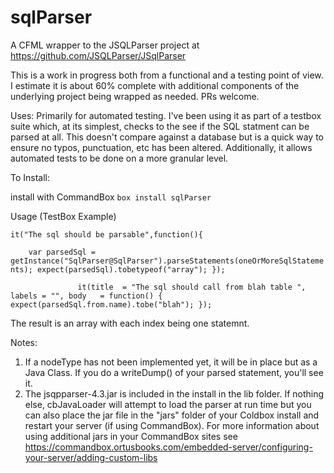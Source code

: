 # sqlParser
A CFML wrapper to the JSQLParser project at https://github.com/JSQLParser/JSqlParser

This is a work in progress both from a functional and a testing
point of view. I estimate it is about 60% complete with additional
components of the underlying project being wrapped as needed. PRs welcome.

Uses: Primarily for automated testing. I've been using it as part of a testbox suite which, at its simplest, 
checks to the see if the SQL statment can be parsed at all. This doesn't compare against a database but is a quick way to 
ensure no typos, punctuation, etc has been altered. Additionally, it allows automated tests to be done on a more granular level.

To Install:

install with CommandBox `box install sqlParser`


Usage (TestBox Example)

`it("The sql should be parsable",function(){`

`    var parsedSql = getInstance("SqlParser@SqlParser").parseStatements(oneOrMoreSqlStatements);
    expect(parsedSql).tobetypeof("array");
});`


`				it(title  = "The sql should call from blah table ", labels = "", body   = function() {
expect(parsedSql.from.name).tobe("blah");
});`


The result is an array with each index being one statemnt. 

Notes: 
1. If a nodeType has not been implemented yet, it will be in place but as a Java Class. If you do a writeDump() of your parsed statement, you'll see it.
2. The jsqpparser-4.3.jar is included in the install in the lib folder. If nothing else, cbJavaLoader will attempt to load the parser at run time but you can also place the jar file in the "jars" folder of your Coldbox install and restart your server (if using CommandBox).
For more information about using additional jars in your CommandBox sites see https://commandbox.ortusbooks.com/embedded-server/configuring-your-server/adding-custom-libs
   

